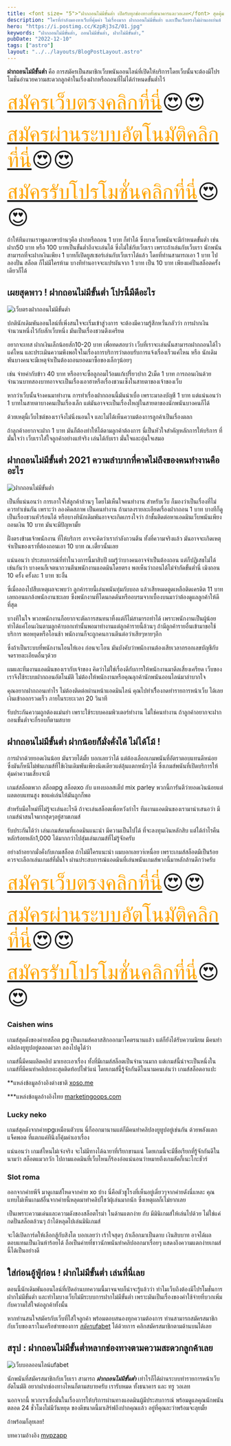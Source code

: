 ```yaml
---
title: <font size= "5">"ฝากถอนไม่มีขั้นต่ำ เปิดรับทุกช่องทางทั้งธนาคารและวอเลท</font> สุดคุ้มสะดวกมั่นใจ"
description: "ใครที่กำลังมองหาเว็บที่คุ้มค่า ไม่เรื่องมาก ฝากถอนไม่มีขั้นต่ำ และเป็นเว็บตรงไม่ผ่านเอเย่นต์ มีโปรโมชั่นที่คุ้มค่า มีเกมให้เล่นที่หลากหลาย หากยังหาไม่มี ต้องจัดเว็บของเรานี่แหละ"
hero: "https://i.postimg.cc/KzpRj3sZ/01.jpg"
keywords: "ฝากถอนไม่มีขั้นต่ำ, ถอนไม่มีขั้นต่ำ, ฝากไม่มีขั้นต่ำ,"
pubDate: "2022-12-10"
tags: ["astro"]
layout: "../../layouts/BlogPostLayout.astro"
---
```




**ฝากถอนไม่มีขั้นต่ำ** คือ การสมัครเป็นสมาชิกเว็บพนันออนไลน์ที่เปิดให้บริการโดยเว็บนั้นจะต้องมีโปรโมชั่นอำนวยความสะดวกลูกค้าในเรื่องฝากหรือถอนที่ไม่ได้กำหนดขั้นต่ำไว้ 

<font size= "8">[<span style="color:orange">สมัครเว็บตรงคลิกที่นี่</span>](https://nazavip.com/26174/t41626o2r59456244323y2m2l464p4)😍😍</font>

<font size= "8">[<span style="color:orange">สมัครผ่านระบบอัตโนมัติคลิกที่นี่</span>](https://nazavip.com/26174/t41626o2r59456244323y2m2l464p4)😍😍</font>

<font size= "8">[<span style="color:orange">สมัครรับโปรโมชั่นคลิกที่นี</span>่](https://nazavip.com/26174/t41626o2r59456244323y2m2l464p4)😍😍</font>

ถ้าให้ทีมงานเราพูดภาษาบ้านๆคือ ฝากหรือถอน 1 บาท ก็ทำได้ ซึ่งบางเว็บพนันจะมีกำหนดขั้นต่ำ เช่น ฝาก50 บาท หรือ 100 บาทเป็นขั้นต่ำถึงจะเล่นได้ ซึ่งไม่ใช่กับเว็บเรา เพราะถ้าเล่นกับเว็บเรา นักพนันสามารถที่จะฝากเงินเพียง 1 บาทก็เปิดยูสเซอร์เล่นกับเว็บเราได้แล้ว โดยที่ท่านสามารถเอา 1 บาท ไปลองปั่น สล็อต ก็ไม่มีใครห้าม บางทีท่านอาจจะแปรผันจาก 1 บาท เป็น 10 บาท เพียงแค่ปั่นสล็อตครั้งเดียวก็ได้





## เผยสุดพาว ! ฝากถอนไม่มีขั้นต่ำ โปรนี้มีดีอะไร




![เว็บตรงฝากถอนไม่มีขั้นต่ำ](https://i.postimg.cc/g2brxW46/02.jpg)

ปกตินักเดิมพันออนไลน์ที่เพิ่งสนใจจะเริ่มเข้าสู่วงการ จะต้องมีความรู้สึกหวั่นกลัวว่า การฝากเงินจำนวนหนึ่งไว้กับสักเว็บหนึ่ง มันเป็นเรื่องชวนตึงเครียด

อยากจะเทส ฝากเงินเล็กน้อยสัก10-20 บาท เพื่อทดสอบว่า เว็บที่เราจะเล่นนั้นสามารถฝากถอนได้ไวแค่ไหน และประเมินความพึงพอใจในเรื่องการบริการว่าตอบรับการแจ้งเรื่องเร็วแค่ไหน หรือ นักเดิมพันบางคนจะมีเหตุจำเป็นต้องถอนยอดมาซื้อของเล็กๆน้อยๆ

เช่น จ่ายค่ากับข้าว 40 บาท  หรืออาจะซื้อลูกอมไว้อมแก้เปรี้ยวปาก 2เม็ด 1 บาท การถอนเงินด้วยจำนวนบาทสองบาทอาจจะเป็นเรื่องเอาฮาหรือเรื่องชวนเซ็งในสายตาของเจ้าของเว็บ

หากว่าเว็บนั้นจ้างคนมาทำงาน การทำเรื่องฝากถอนนี้มันน่าเบื่อ เพราะมาลงบัญชี 1 บาท  แต่แน่นอนว่า 1 บาทในสายตาบางคนเป็นเรื่องเล็ก แต่มันอาจจะเป็นเรื่องใหญ่ในสายตาของนักพนันบางคนก็ได้

ด้วยเหตุนี้เว็บไซต์ของเราจึงไม่นิ่งนอนใจ และไม่ได้เห็นความต้องการลูกค้าเป็นเรื่องตลก

ถ้าลูกค้าอยากจะฝาก 1 บาท มันก็ต้องทำให้ได้ตามลูกค้าต้องการ นี่เป็นหัวใจสำคัญหลักการให้บริการ ที่มั่นใจว่า เว็บเราใส่ใจลูกค้าอย่างแท้จริง เล่นได้กับเรา มั่นใจและอุ่นใจเสมอ

##  ฝากถอนไม่มีขั้นต่ำ 2021 ความลำบากที่คาดไม่ถึงของคนทำงานคืออะไร

![ฝากถอนไม่มีขั้นต่ำ](https://i.postimg.cc/KzpRj3sZ/01.jpg)

เป็นที่แน่นอนว่า การเอาใจใส่ลูกค้าล้วนๆ โดยไม่เห็นใจคนทำงาน สำหรับเว็บ ก็มองว่าเป็นเรื่องที่ไม่ควรทำเช่นกัน เพราะว่า ลองคิดสภาพ เป็นคนทำงาน ถ้ามาลงรายละเอียดเรื่องฝากถอน 1 บาท บางทีก็ดูเป็นเรื่องชวนหัวร้อนได้   หรือบางทีนักเดิมพันอาจจะเกิดเกรงใจว่า ถ้าชั้นติดต่อหาแอดมินเว็บพนันเพียงถอนเงิน 10 บาท มันจะมีปัญหามั้ย

ฝั่งตรงข้ามเจ้าพนักงาน ที่ให้บริการ อาจจะคิดว่าเรากำลังกวนตีน ทั้งที่ความจริงแล้ว มันอาจจะเกิดเหตุจำเป็นของเราที่ต้องถอนเอา 10 บาท ณ.เดี๋่ยวนั้นเลย

แน่นอนว่า ประสบการณ์ที่ทำในวงการนี้มาสิบปี ผมรู้ว่าบางคนอาจจำเป็นต้องถอน แต่ก็ปฏิเสธไม่ได้เช่นกันว่า บางคนก็เจตนากวนตีนพนักงานแอดมินโดยตรง พอเห็นว่าถอนได้ไม่จำกัดขั้นต่ำนี่ เมิงถอน 10 ครั้ง ครั้งละ 1 บาท ซะงั้น

ซึ่เมื่อลองไปสืบเหตุผลจะพบว่า ลูกค้ารายนี้เล่นพนันทุ่มกับบอล แล้วเสียหมดตูดเหลือติดเครดิต 11 บาท เลยถอนแกล้งพนักงานซะเลย ซึ่งพนักงานที่โดนกดดันหรืออบรมจากเบื้องบนมาว่าต้องดูแลลูกค้าให้ดีที่สุด

บางทีในใจ พวกพนักงานก็อยากจะตัดการสนทนาทิ้งแต่ก็ไม่สามารถทำได้ เพราะพนักงานเป็นผู้น้อย ทำได้แค่โอนเงินตามลูกค้าบอกเท่านั้นพอมาทำงานแต่ลูกค้ารายนี้ล้วนๆ ถ้ามีลูกค้ารายอื่นเข้ามาขอใช้บริการ พอหยุดหรือโอนช้า พนักงานก็จะถูกคนกวนตีนต่อว่าเสียๆหายๆอีก

 

ซึ่งถ้าเป็นระบบที่พนักงานโอนให้เอง ก่อนจะโอน มันบังคับว่าพนักงานต้องเสียเวลากรอกเลขบัญชีกับจดรายละเอียดอื่นๆด้วย


ผมและทีมงานแอดมินของเรากับเจ้าของ คิดว่าไม่ใช่เรื่องดีกับการให้พนักงานมาดีลเสี่ยงเครียด เว็บของเราจึงใช้ระบบฝากถอนอัตโนมัติ ไม่ต้องให้พนักงานหรือคุณลุกค้านักพนันออนไลน์มาลำบากใจ

คุณอยากฝากถอนเท่าไร ไม่ต้องติดต่อผ่านหน้าแอดมินไลน์  คุณไปทำเรีื่องกดทำรายการหน้าเว็บ ได้เลย เงินเข้าออกรวดเร็ว ภายในระยะเวลา 20 วินาที

รับประกันความถูกต้องแม่นยำ เพราะใช้ระบบคอมพิวเตอร์ทำงาน ไม่ใช่คนทำงาน ถ้าลูกค้าอยากจะฝากถอนขั้นต่ำจะกี่รอบก็ตามสบาย

## ฝากถอนไม่มีขั้นต่ำ ฝากน้อยก็มั่งคั่งได้ ไม่ได้โม้ !




การฝากด้วยยอดเงินน้อย มันรวยได้มั้ย บอกเลยว่าได้ แต่ต้องเลือกเกมพนันที่อัตราตอบแทนดีหน่อย ซึ่งมันก็หนีไม่พ้นเกมส์ที่ใช้เงินเดิมพันเพียงนิดเดียวแต่ลุ้นแตกหนักๆได้ ซึ่งเกมส์พนันที่เปิดบริการให้คุ้มค่าความเสี่ยงจะมี

เกมส์สล็อตพวก  สล็อตpg สล็อตxo กับ แทงบอลสเต็ป mix parley พวกนี้การันตีว่ายอดเงินน้อยแต่ผลตอบแทนสูง ขอแค่เล่นให้มันถูกก็พอ

สำหรับมือใหม่ที่ไม่รู้จะเล่นอะไรดี ถ้าจะเล่นสล็อตเพื่อหวังกำไร  ทีมงานแอดมินของเรามานำเสนอว่า มีเกมส์น่าสนใจมากสุดๆอยู่สามเกมส์

รับประกันได้ว่า เล่นเกมส์ตามที่แอดมินแนะนำ มีความเป็นไปได้ ที่จะลงทุนเงินหลักสิบ แต่ได้กำไรคืนหลักร้อยหลัก1,000 ได้มากกว่าไปสุ่มเล่นเกมส์ที่ไม่รู้จักครับ

อย่างถ้าอยากมั่งคั่งกับเกมสล็อต ถ้าไม่มีใครแนะนำ ผมบอกเลยวา่เหนื่อย เพราะเกมส์สล็อตมีเป็นร้อย ควรจะเลือกเล่นเกมส์ที่มั่นใจ ผ่านประสบการณ์แอดมินที่เล่นพนันเกมส์พวกนี้มาหลักล้านดีกว่าครับ

<font size= "8">[<span style="color:orange">สมัครเว็บตรงคลิกที่นี่</span>](https://nazavip.com/26174/t41626o2r59456244323y2m2l464p4)😍😍</font>

<font size= "8">[<span style="color:orange">สมัครผ่านระบบอัตโนมัติคลิกที่นี่</span>](https://nazavip.com/26174/t41626o2r59456244323y2m2l464p4)😍😍</font>

<font size= "8">[<span style="color:orange">สมัครรับโปรโมชั่นคลิกที่นี</span>่](https://nazavip.com/26174/t41626o2r59456244323y2m2l464p4)😍😍</font>

### Caishen wins



เกมส์สุดดังของค่ายสล็อต pg เป็นเกมส์คลาสสิกออกมาโคตรนานแล้ว แต่ก็ยังได้รับความนิยม มีคนทำคลิปลงยูทูปอยู่ตลอดเวลา ลองไปดูได้ว่า

เกมส์นี้มีคนผลิตคลิป มาเยอะเอาเรื่อง ทั้งที่มีเกมส์สล็อตเป็นจำนวนมาก แต่เกมส์นี้น่าจะเป็นหนึ่งในเกมส์ที่มีคนทำคลิปเยอะสุดติดท้อปไฟว์แน่  โดยเกมส์นี้รู้จักกันดีในนามคนเล่นว่า เกมส์สล็อตอาแปะ

**แหล่งข้อมูลอ้างอิงต่างชาติ [xoso.me](https://xoso.mobi/)

***แหล่งข้อมูลอ้างอิงไทย [marketingoops.com](https://www.marketingoops.com/)

### Lucky neko

เกมส์สุดดังจากค่ายpgเหมือนตัวบน นี่ก็ออกมานานแต่ก็มีคนทำคลิปลงยูทูปอยู่เช่นกัน ด้วยพลังแตกแจ็คพอต ที่แตกแค่ทีนึงก็คุ้มค่าเอาเรื่อง

แน่นอนว่า เกมส์ไหนไม่เจ๋งจริง จะไม่มีทางได้ฉายาที่เรียกขานแน่ โดยเกมนี้จะมีชื่อเรียกที่รู้จักกันดีในนามว่า สล็อตแมวกวัก ไปถามแอดมินที่เว็บไหนก็ร้องอ๋อแน่นอนว่าหมายถึงเกมลัคกี้เนะโกะชัวร์

### Slot roma

ออกจากค่ายพีจี มาดูเกมส์โหดจากค่าย xo บ้าง  นี่คือตัวชูโรงที่เห็นอยู่เดี่ยวๆจากค่ายดังนี่แหละ คุณแทบไม่เห็นเกมส์อื่นจากค่ายนี้หลุดมาทำคลิปโชว์ผุ้เล่นมากนัก ซึ่งเหตุผลก็เไม่ยากเลย

เป็นเพราะความเด่นและความดังของสล็อตโรม่า ในด้านแตกง่าย กับ มีมินิเกมส์ให้เล่นไปด้วย ไม่ใช่แค่กดปั่นสล็อตล้วนๆ ถ้าได้หลุดไปเล่นมินิเกมส์ 


จะได้เปิดการ์ดให้เลือกสู้กับสิงโต บอกเลยว่า เร้าใจสุดๆ ถ้าเลือกมาเป็นดาบ เงินสิบบาท อาจได้ผลตอบแทนเป็นเงินห้าร้อยได้ ถือเป็นค่ายที่ชาวนักพนันทำคลิปออกมาเรื่อยๆ แสดงถึงความแตกง่ายเกมส์นี้ได้เป็นอย่างดี

## ใส่ก่อนอู้ฟู่ก่อน ! ฝากไม่มีขั้นต่ำ  เล่นที่นี่เลย

ตอนนี้นักเดิมพันออนไลน์ที่เปิดอ่านบทความนี้มาจนจบก็น่าจะรู้แล้วว่า ทำไมเว็บถึงต้องมีโปรโมชั่นการ ฝากไม่มีขั้นต่ำ และทำไมบางเว็บไม่มีระบบการฝากไม่มีขั้นต่ำ เพราะมันเป็นเรื่องของค่าใช้จ่ายที่บวกเพิ่มกับความใส่ใจต่อลูกค้าทั้งนั้น


หากท่านสนใจสมัครกับเว็บที่ใส่ใจลูกค้า พร้อมตอบสนองทุกความต้องการ ท่านสามารถสมัครสมาชิกกับเว็บของเราในเครือข่ายของการ [สมัครufabet](registerufabet) ได้ด้วยการ คลิกสมัครสมาชิกตามด้านบนได้เลย

## สรุป : ฝากถอนไม่มีขั้นต่ำหลากช่องทางตามความสะดวกลูกค้าเลย

![เว็บบอลออนไลน์ufabet](https://i.postimg.cc/Hn5cNsBd/03.jpg)

นักพนันที่สมัครสมาชิกกับเว็บเรา สามารถ ***ฝากถอนไม่มีขั้นต่ำ*** เท่าไรก็ได้ผ่านระบบทำรายการหน้าเว็บอัตโนมัติ อยากฝากช่องทางไหนก็ตามสบายครับ เรารับหมด ทั้งธนาคาร และ ทรู วอเลท 

นอกจากนี้ พวกเราเชื่อมั่นในเรื่องการให้บริการผ่านทางแอดมินผู้มีประสบการณ์ พร้อมดูแลคุณนักพนันตลอด 24 ชั่วโมงไม่มีวันหยุด ของดีขนาดนี้มาเสิร์ฟถึงปากคุณแล้ว อยู่ที่คุณละว่าพร้อมจะลุยมั้ย

ถ้าพร้อมก็ลุยเลย!


บทความอ้างอิง [mvpzapp](https://mvpzapp.com/)